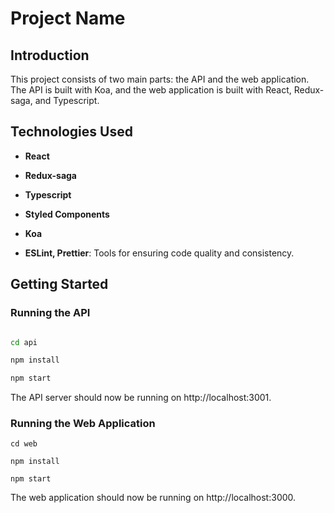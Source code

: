 
# Project Name

  

## Introduction

  

This project consists of two main parts: the API and the web application. The API is built with Koa, and the web application is built with React, Redux-saga, and Typescript. 

  

## Technologies Used


-  **React**

-  **Redux-saga**

-  **Typescript**

-  **Styled Components**

-  **Koa**

-  **ESLint, Prettier**: Tools for ensuring code quality and consistency.

  

## Getting Started

 
### Running the API


```bash

cd api

npm install

npm start
```

The API server should now be running on http://localhost:3001.

 
### Running the Web Application

```
cd web

npm install

npm start
```
The web application should now be running on http://localhost:3000.